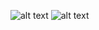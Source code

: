 

![alt text](https://github.com/kecajtop/led_stairs_controller/blob/HW_V0.4/pic/View1.PNG?raw=true)
![alt text](https://github.com/kecajtop/led_stairs_controller/blob/HW_V0.4/pic/View2.PNG?raw=true)
